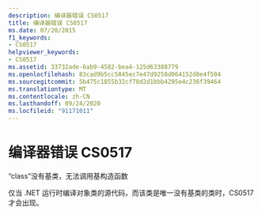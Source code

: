 ```yaml
---
description: 编译器错误 CS0517
title: 编译器错误 CS0517
ms.date: 07/20/2015
f1_keywords:
- CS0517
helpviewer_keywords:
- CS0517
ms.assetid: 33732ade-6ab9-4582-bea4-125d63388779
ms.openlocfilehash: 83cad9b5cc5845ec7e47d9258d064152d8e4f504
ms.sourcegitcommit: 5b475c1855b32cf78d2d1bbb4295e4c236f39464
ms.translationtype: MT
ms.contentlocale: zh-CN
ms.lasthandoff: 09/24/2020
ms.locfileid: "91171011"
---
```

# <a name="compiler-error-cs0517"></a>编译器错误 CS0517

“class”没有基类，无法调用基构造函数  
  
 仅当 .NET 运行时编译对象类的源代码，而该类是唯一没有基类的类时，CS0517 才会出现。
